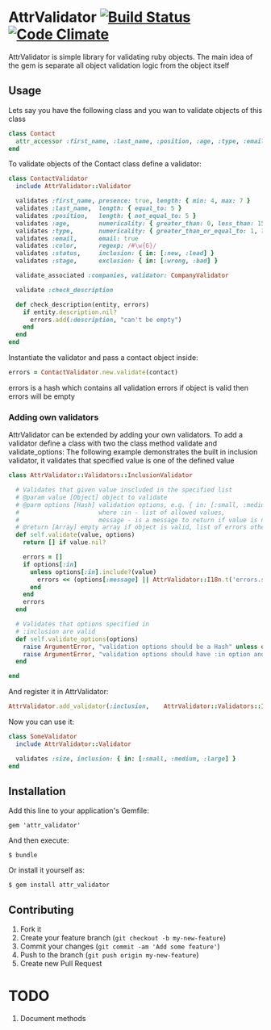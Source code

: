 # AttrValidator [![Build Status](https://travis-ci.org/AlbertGazizov/attr_validator.png)](https://travis-ci.org/AlbertGazizov/attr_validator) [![Code Climate](https://codeclimate.com/github/AlbertGazizov/attr_validator.png)](https://codeclimate.com/github/AlbertGazizov/attr_validator)


AttrValidator is simple library for validating ruby objects.
The main idea of the gem is separate all object validation logic from the object itself

## Usage
Lets say you have the following class and you wan to validate objects of this class
```ruby
class Contact
  attr_accessor :first_name, :last_name, :position, :age, :type, :email, :color, :status, :stage, :description, :companies
end
```
To validate objects of the Contact class define a validator:
```ruby
class ContactValidator
  include AttrValidator::Validator

  validates :first_name, presence: true, length: { min: 4, max: 7 }
  validates :last_name,  length: { equal_to: 5 }
  validates :position,   length: { not_equal_to: 5 }
  validates :age,        numericality: { greater_than: 0, less_than: 150 }
  validates :type,       numericality: { greater_than_or_equal_to: 1, less_than_or_equal_to: 5 }
  validates :email,      email: true
  validates :color,      regexp: /#\w{6}/
  validates :status,     inclusion: { in: [:new, :lead] }
  validates :stage,      exclusion: { in: [:wrong, :bad] }

  validate_associated :companies, validator: CompanyValidator

  validate :check_description

  def check_description(entity, errors)
    if entity.description.nil?
      errors.add(:description, "can't be empty")
    end
  end
end
```

Instantiate the validator and pass a contact object inside:
```ruby
errors = ContactValidator.new.validate(contact)
```
errors is a hash which contains all validation errors
if object is valid then errors will be empty

### Adding own validators
AttrValidator can be extended by adding your own validators.
To add a validator define a class with two the class method validate and validate_options:
The following example demonstrates the built in inclusion validator,
it validates that specified value is one of the defined value
```ruby
class AttrValidator::Validators::InclusionValidator

  # Validates that given value inscluded in the specified list
  # @param value [Object] object to validate
  # @parm options [Hash] validation options, e.g. { in: [:small, :medium, :large], message: "not included in the list of allowed items" }
  #                      where :in - list of allowed values,
  #                      message - is a message to return if value is not included in the list
  # @return [Array] empty array if object is valid, list of errors otherwise
  def self.validate(value, options)
    return [] if value.nil?

    errors = []
    if options[:in]
      unless options[:in].include?(value)
        errors << (options[:message] || AttrValidator::I18n.t('errors.should_be_included_in_list', list: options[:in]))
      end
    end
    errors
  end

  # Validates that options specified in
  # :inclusion are valid
  def self.validate_options(options)
    raise ArgumentError, "validation options should be a Hash" unless options.is_a?(Hash)
    raise ArgumentError, "validation options should have :in option and it should be an array of allowed values" unless options[:in].is_a?(Array)
  end

end
```
And register it in AttrValidator:
```ruby
AttrValidator.add_validator(:inclusion,    AttrValidator::Validators::InclusionValidator)
```
Now you can use it:
```ruby
class SomeValidator
  include AttrValidator::Validator

  validates :size, inclusion: { in: [:small, :medium, :large] }
end
```

## Installation

Add this line to your application's Gemfile:

    gem 'attr_validator'

And then execute:

    $ bundle

Or install it yourself as:

    $ gem install attr_validator

## Contributing

1. Fork it
2. Create your feature branch (`git checkout -b my-new-feature`)
3. Commit your changes (`git commit -am 'Add some feature'`)
4. Push to the branch (`git push origin my-new-feature`)
5. Create new Pull Request

# TODO
1. Document methods

